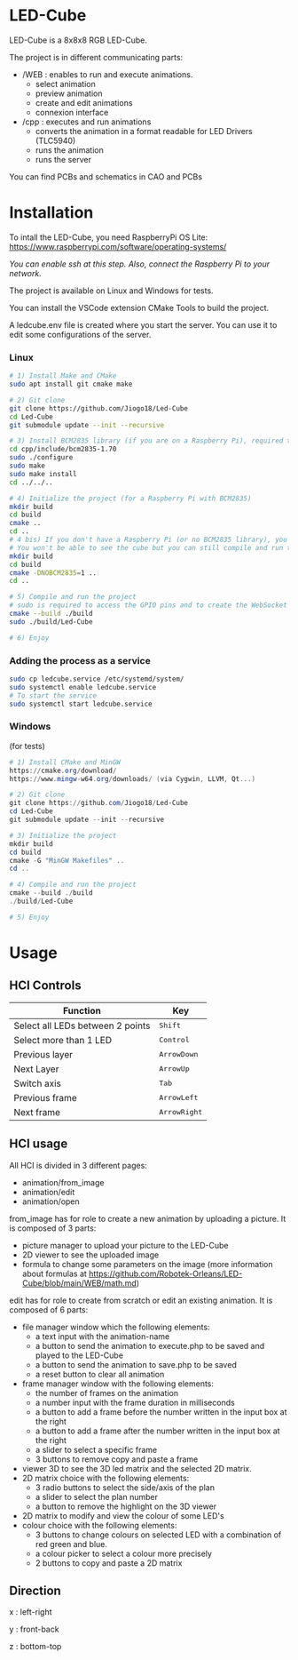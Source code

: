 # LED-Cube
LED-Cube is a 8x8x8 RGB LED-Cube.

The project is in different communicating parts:

- /WEB : enables to run and execute animations. 
    - select animation
    - preview animation
    - create and edit animations
    - connexion interface
- /cpp : executes and run animations
    - converts the animation in a format readable for LED Drivers (TLC5940)
    - runs the animation
    - runs the server

You can find PCBs and schematics in CAO and PCBs

# Installation
To intall the LED-Cube, you need RaspberryPi OS Lite:
https://www.raspberrypi.com/software/operating-systems/

*You can enable ssh at this step.
Also, connect the Raspberry Pi to your network.*

The project is available on Linux and Windows for tests.

You can install the VSCode extension CMake Tools to build the project.

A ledcube.env file is created where you start the server. You can use it to edit some configurations of the server.

### Linux

```sh
# 1) Install Make and CMake
sudo apt install git cmake make

# 2) Git clone
git clone https://github.com/Jiogo18/Led-Cube
cd Led-Cube
git submodule update --init --recursive

# 3) Install BCM2835 library (if you are on a Raspberry Pi), required to control the LEDs
cd cpp/include/bcm2835-1.70
sudo ./configure
sudo make
sudo make install
cd ../../..

# 4) Initialize the project (for a Raspberry Pi with BCM2835)
mkdir build
cd build
cmake ..
cd ..
# 4 bis) If you don't have a Raspberry Pi (or no BCM2835 library), you can use the following command instead of the previous one
# You won't be able to see the cube but you can still compile and run the server.
mkdir build
cd build
cmake -DNOBCM2835=1 ..
cd ..

# 5) Compile and run the project
# sudo is required to access the GPIO pins and to create the WebSocket
cmake --build ./build
sudo ./build/Led-Cube

# 6) Enjoy
```
### Adding the process as a service
```bash
sudo cp ledcube.service /etc/systemd/system/
sudo systemctl enable ledcube.service
# To start the service
sudo systemctl start ledcube.service
```


### Windows
(for tests)
```powershell
# 1) Install CMake and MinGW
https://cmake.org/download/
https://www.mingw-w64.org/downloads/ (via Cygwin, LLVM, Qt...)

# 2) Git clone
git clone https://github.com/Jiogo18/Led-Cube
cd Led-Cube
git submodule update --init --recursive

# 3) Initialize the project
mkdir build
cd build
cmake -G "MinGW Makefiles" ..
cd ..

# 4) Compile and run the project
cmake --build ./build
./build/Led-Cube

# 5) Enjoy
```

# Usage

## HCI Controls

| Function                         | Key                   |
| -------------------------------- | --------------------- |
| Select all LEDs between 2 points | <kbd>Shift</kbd>      |
| Select more than 1 LED           | <kbd>Control</kbd>    |
| Previous layer                   | <kbd>ArrowDown</kbd>  |
| Next Layer                       | <kbd>ArrowUp</kbd>    |
| Switch axis                      | <kbd>Tab</kbd>        |
| Previous frame                   | <kbd>ArrowLeft</kbd>  |
| Next frame                       | <kbd>ArrowRight</kbd> |

## HCI usage

All HCI is divided in 3 different pages:
 - animation/from_image
 - animation/edit
 - animation/open

from_image has for role to create a new animation by uploading a picture. It is composed of 3 parts: 
 - picture manager to upload your picture to the LED-Cube
 - 2D viewer to see the uploaded image
 - formula to change some parameters on the image (more information about formulas at https://github.com/Robotek-Orleans/LED-Cube/blob/main/WEB/math.md)

edit has for role to create from scratch or edit an existing animation. It is composed of 6 parts:
 - file manager window which the following elements:
    - a text input with the animation-name
    - a button to send the animation to execute.php to be saved and played to the LED-Cube
    - a button to send the animation to save.php to be saved
    - a reset button to clear all animation
 - frame manager window with the following elements:
    - the number of frames on the animation
    - a number input with the frame duration in milliseconds
    - a button to add a frame before the number written in the input box at the right 
    - a button to add a frame after the number written in the input box at the right
    - a slider to select a specific frame
    - 3 buttons to remove copy and paste a frame
 - viewer 3D to see the 3D led matrix and the selected 2D matrix.
 - 2D matrix choice with the following elements:
    - 3 radio buttons to select the side/axis of the plan
    - a slider to select the plan number
    - a button to remove the  highlight on the 3D viewer
 - 2D matrix to modify and view the colour of some LED's 
 - colour choice with the following elements:
    - 3 buttons to change colours on selected LED with a combination of red green and blue.
    - a colour picker to select a colour more precisely
    - 2 buttons to copy and paste a 2D matrix


## Direction

x : left-right

y : front-back

z : bottom-top

